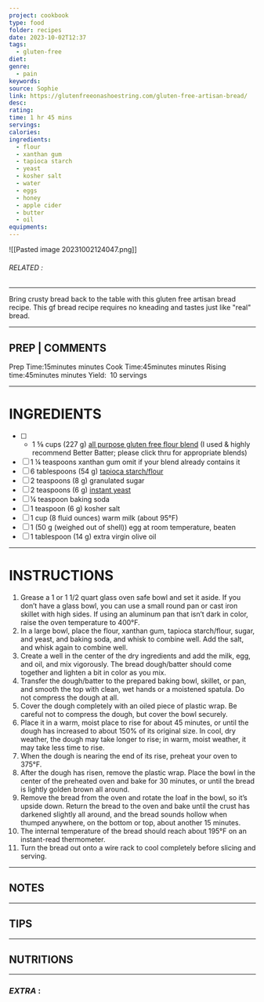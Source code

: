 ```yaml
---
project: cookbook
type: food
folder: recipes
date: 2023-10-02T12:37
tags:
  - gluten-free
diet: 
genre:
  - pain
keywords: 
source: Sophie
link: https://glutenfreeonashoestring.com/gluten-free-artisan-bread/
desc: 
rating: 
time: 1 hr 45 mins
servings: 
calories: 
ingredients:
  - flour
  - xanthan gum
  - tapioca starch
  - yeast
  - kosher salt
  - water
  - eggs
  - honey
  - apple cider
  - butter
  - oil
equipments:
---
```


![[Pasted image 20231002124047.png]]
###### *RELATED* : 
---
Bring crusty bread back to the table with this gluten free artisan bread recipe. This gf bread recipe requires no kneading and tastes just like "real" bread.

---
## PREP | COMMENTS

Prep Time:15minutes minutes
Cook Time:45minutes minutes
Rising time:45minutes minutes
Yield:  10 servings

---
# INGREDIENTS

- [ ] - 1 ⅝ cups (227 g) [all purpose gluten free flour blend](https://glutenfreeonashoestring.com/all-purpose-gluten-free-flour-recipes/) (I used & highly recommend Better Batter; please click thru for appropriate blends)
- [ ] 1 ¼ teaspoons xanthan gum omit if your blend already contains it
- [ ] 6 tablespoons (54 g) [tapioca starch/flour](http://www.authenticfoods.com/products/item/33/tapioca-flour)
- [ ] 2 teaspoons (8 g) granulated sugar
- [ ] 2 teaspoons (6 g) [instant yeast](https://glutenfreeonashoestring.com/is-yeast-gluten-free/)
- [ ] ¼ teaspoon baking soda
- [ ] 1 teaspoon (6 g) kosher salt
- [ ] 1 cup (8 fluid ounces) warm milk (about 95°F)
- [ ] 1 (50 g (weighed out of shell)) egg at room temperature, beaten
- [ ] 1 tablespoon (14 g) extra virgin olive oil

---
# INSTRUCTIONS

1. Grease a 1 or 1 1/2 quart glass oven safe bowl and set it aside. If you don’t have a glass bowl, you can use a small round pan or cast iron skillet with high sides. If using an aluminum pan that isn’t dark in color, raise the oven temperature to 400°F.
2. In a large bowl, place the flour, xanthan gum, tapioca starch/flour, sugar, and yeast, and baking soda, and whisk to combine well. Add the salt, and whisk again to combine well.
3. Create a well in the center of the dry ingredients and add the milk, egg, and oil, and mix vigorously. The bread dough/batter should come together and lighten a bit in color as you mix.
4. Transfer the dough/batter to the prepared baking bowl, skillet, or pan, and smooth the top with clean, wet hands or a moistened spatula. Do not compress the dough at all.
5. Cover the dough completely with an oiled piece of plastic wrap. Be careful not to compress the dough, but cover the bowl securely.
6. Place it in a warm, moist place to rise for about 45 minutes, or until the dough has increased to about 150% of its original size. In cool, dry weather, the dough may take longer to rise; in warm, moist weather, it may take less time to rise.
7. When the dough is nearing the end of its rise, preheat your oven to 375°F.
8. After the dough has risen, remove the plastic wrap. Place the bowl in the center of the preheated oven and bake for 30 minutes, or until the bread is lightly golden brown all around.
9. Remove the bread from the oven and rotate the loaf in the bowl, so it’s upside down. Return the bread to the oven and bake until the crust has darkened slightly all around, and the bread sounds hollow when thumped anywhere, on the bottom or top, about another 15 minutes.
10. The internal temperature of the bread should reach about 195°F on an instant-read thermometer.
11. Turn the bread out onto a wire rack to cool completely before slicing and serving.

---
## NOTES



---
## TIPS



---
## NUTRITIONS



---
### *EXTRA* :



